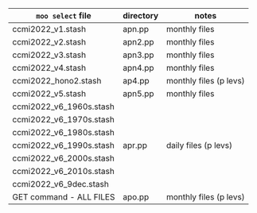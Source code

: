 | `moo select` file | directory | notes |
|-------------------|-----------|-------|
| ccmi2022_v1.stash       | apn.pp  |monthly files |
| ccmi2022_v2.stash       | apn2.pp | monthly files |
| ccmi2022_v3.stash       | apn3.pp | monthly files |
| ccmi2022_v4.stash       | apn4.pp | monthly files |
| ccmi2022_hono2.stash    | ap4.pp  | monthly files (p levs) |
| ccmi2022_v5.stash       | apn5.pp | monthly files | 
| ccmi2022_v6_1960s.stash | | |
| ccmi2022_v6_1970s.stash | | |
| ccmi2022_v6_1980s.stash | | |
| ccmi2022_v6_1990s.stash | apr.pp | daily files (p levs) |
| ccmi2022_v6_2000s.stash | | |	
| ccmi2022_v6_2010s.stash | | |	
| ccmi2022_v6_9dec.stash  | | |	
| GET command - ALL FILES | apo.pp  | monthly files (p levs) |
